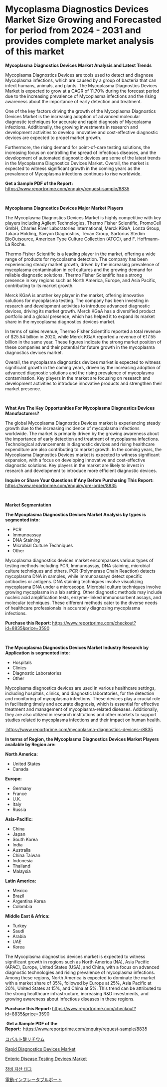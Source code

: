 <p><h1>Mycoplasma Diagnostics Devices Market Size Growing and Forecasted for period from 2024 - 2031 and provides complete market analysis of this market</h1></p><p><strong>Mycoplasma Diagnostics Devices Market Analysis and Latest Trends</strong></p>
<p><p>Mycoplasma Diagnostics Devices are tools used to detect and diagnose Mycoplasma infections, which are caused by a group of bacteria that can infect humans, animals, and plants. The Mycoplasma Diagnostics Devices Market is expected to grow at a CAGR of 11.70% during the forecast period due to the increasing prevalence of Mycoplasma infections and the rising awareness about the importance of early detection and treatment.</p><p>One of the key factors driving the growth of the Mycoplasma Diagnostics Devices Market is the increasing adoption of advanced molecular diagnostic techniques for accurate and rapid diagnosis of Mycoplasma infections. Additionally, the growing investments in research and development activities to develop innovative and cost-effective diagnostic devices are expected to propel market growth.</p><p>Furthermore, the rising demand for point-of-care testing solutions, the increasing focus on controlling the spread of infectious diseases, and the development of automated diagnostic devices are some of the latest trends in the Mycoplasma Diagnostics Devices Market. Overall, the market is expected to witness significant growth in the coming years as the prevalence of Mycoplasma infections continues to rise worldwide.</p></p>
<p><strong>Get a Sample PDF of the Report:&nbsp;</strong> <a href="https://www.reportprime.com/enquiry/request-sample/8835">https://www.reportprime.com/enquiry/request-sample/8835</a></p>
<p>&nbsp;</p>
<p><strong>Mycoplasma Diagnostics Devices Major Market Players</strong></p>
<p><p>The Mycoplasma Diagnostics Devices Market is highly competitive with key players including Agilent Technologies, Thermo Fisher Scientific, PromoCell GmbH, Charles River Laboratories International, Merck KGaA, Lonza Group, Takara Holding, Savyon Diagnostics, Tecan Group, Sartorius Stedim BioOutsource, American Type Culture Collection (ATCC), and F. Hoffmann-La Roche.</p><p>Thermo Fisher Scientific is a leading player in the market, offering a wide range of products for mycoplasma detection. The company has been experiencing steady market growth, driven by the increasing prevalence of mycoplasma contamination in cell cultures and the growing demand for reliable diagnostic solutions. Thermo Fisher Scientific has a strong presence in key regions such as North America, Europe, and Asia Pacific, contributing to its market growth.</p><p>Merck KGaA is another key player in the market, offering innovative solutions for mycoplasma testing. The company has been investing in research and development activities to introduce advanced diagnostic devices, driving its market growth. Merck KGaA has a diversified product portfolio and a global presence, which has helped it to expand its market share in the mycoplasma diagnostics devices market.</p><p>In terms of sales revenue, Thermo Fisher Scientific reported a total revenue of $25.54 billion in 2020, while Merck KGaA reported a revenue of €17.55 billion in the same year. These figures indicate the strong market position of these companies and their potential for future growth in the mycoplasma diagnostics devices market.</p><p>Overall, the mycoplasma diagnostics devices market is expected to witness significant growth in the coming years, driven by the increasing adoption of advanced diagnostic solutions and the rising prevalence of mycoplasma contamination. Key players in the market are focusing on research and development activities to introduce innovative products and strengthen their market presence.</p></p>
<p>&nbsp;</p>
<p><strong>What Are The Key Opportunities For Mycoplasma Diagnostics Devices Manufacturers?</strong></p>
<p><p>The global Mycoplasma Diagnostics Devices market is experiencing steady growth due to the increasing incidence of mycoplasma infections worldwide. The market is primarily driven by the growing awareness about the importance of early detection and treatment of mycoplasma infections. Technological advancements in diagnostic devices and rising healthcare expenditure are also contributing to market growth. In the coming years, the Mycoplasma Diagnostics Devices market is expected to witness significant expansion, with a focus on developing innovative and cost-effective diagnostic solutions. Key players in the market are likely to invest in research and development to introduce more efficient diagnostic devices.</p></p>
<p><strong>Inquire or Share Your Questions If Any Before Purchasing This Report:</strong> <a href="https://www.reportprime.com/enquiry/pre-order/8835">https://www.reportprime.com/enquiry/pre-order/8835</a></p>
<p>&nbsp;</p>
<p><strong>Market Segmentation</strong></p>
<p><strong>The Mycoplasma Diagnostics Devices Market Analysis by types is segmented into:</strong></p>
<p><ul><li>PCR</li><li>Immunoassay</li><li>DNA Staining</li><li>Microbial Culture Techniques</li><li>Other</li></ul></p>
<p><p>Mycoplasma diagnostics devices market encompasses various types of testing methods including PCR, Immunoassay, DNA staining, microbial culture techniques and others. PCR (Polymerase Chain Reaction) detects mycoplasma DNA in samples, while immunoassays detect specific antibodies or antigens. DNA staining techniques involve visualizing mycoplasma DNA under a microscope. Microbial culture techniques involve growing mycoplasma in a lab setting. Other diagnostic methods may include nucleic acid amplification tests, enzyme-linked immunosorbent assays, and molecular techniques. These different methods cater to the diverse needs of healthcare professionals in accurately diagnosing mycoplasma infections.</p></p>
<p><strong>Purchase this Report:&nbsp;</strong><a href="https://www.reportprime.com/checkout?id=8835&price=3590">https://www.reportprime.com/checkout?id=8835&price=3590</a></p>
<p>&nbsp;</p>
<p><strong>The Mycoplasma Diagnostics Devices Market Industry Research by Application is segmented into:</strong></p>
<p><ul><li>Hospitals</li><li>Clinics</li><li>Diagnostic Laboratories</li><li>Other</li></ul></p>
<p><p>Mycoplasma diagnostics devices are used in various healthcare settings, including hospitals, clinics, and diagnostic laboratories, for the detection and monitoring of mycoplasma infections. These devices play a crucial role in facilitating timely and accurate diagnosis, which is essential for effective treatment and management of mycoplasma-related diseases. Additionally, they are also utilized in research institutions and other markets to support studies related to mycoplasma infections and their impact on human health.</p></p>
<p><a href="https://www.reportprime.com/mycoplasma-diagnostics-devices-r8835">&nbsp;https://www.reportprime.com/mycoplasma-diagnostics-devices-r8835</a></p>
<p><strong>In terms of Region, the Mycoplasma Diagnostics Devices Market Players available by Region are:</strong></p>
<p>
    <p> <strong> North America: </strong>
        <ul>
            <li>United States</li>
            <li>Canada</li>
        </ul>
        </p> 
    <p> <strong> Europe: </strong>
        <ul>
            <li>Germany</li>
            <li>France</li>
            <li>U.K.</li>
            <li>Italy</li>
            <li>Russia</li>
        </ul>
        </p> 
    <p> <strong> Asia-Pacific: </strong>
        <ul>
            <li>China</li>
            <li>Japan</li>
            <li>South Korea</li>
            <li>India</li>
            <li>Australia</li>
            <li>China Taiwan</li>
            <li>Indonesia</li>
            <li>Thailand</li>
            <li>Malaysia</li>
        </ul>
        </p> 
    <p> <strong> Latin America: </strong>
        <ul>
            <li>Mexico</li>
            <li>Brazil</li>
            <li>Argentina Korea</li>
            <li>Colombia</li>
        </ul>
        </p> 
    <p> <strong> Middle East & Africa: </strong>
        <ul>
            <li>Turkey</li>
            <li>Saudi</li>
            <li>Arabia</li>
            <li>UAE</li>
            <li>Korea</li>
        </ul>
    </p>
    </p>
<p><p>The Mycoplasma diagnostics devices market is expected to witness significant growth in regions such as North America (NA), Asia Pacific (APAC), Europe, United States (USA), and China, with a focus on advanced diagnostic technologies and rising prevalence of mycoplasma infections. Among these regions, North America is expected to dominate the market with a market share of 35%, followed by Europe at 25%, Asia Pacific at 20%, United States at 15%, and China at 5%. This trend can be attributed to the strong healthcare infrastructure, increasing R&D investments, and growing awareness about infectious diseases in these regions.</p></p>
<p><strong>Purchase this Report: </strong><a href="https://www.reportprime.com/checkout?id=8835&price=3590">https://www.reportprime.com/checkout?id=8835&price=3590</a></p>
<p>&nbsp;<strong>Get a Sample PDF of the Report:&nbsp;&nbsp;</strong><a href="https://www.reportprime.com/enquiry/request-sample/8835">https://www.reportprime.com/enquiry/request-sample/8835</a></p>
<p><strong></strong></p>
<p><p><a href="https://github.com/ycmtqqhvk3273/Market-Research-Report-List-1/blob/main/251999323179.md">コバルト酸リチウム</a></p><p><a href="https://github.com/ashepherd82/Market-Research-Report-List-4/blob/main/rapid-diagnostics-devices-market.md">Rapid Diagnostics Devices Market</a></p><p><a href="https://github.com/irfadac/Market-Research-Report-List-2/blob/main/enteric-disease-testing-devices-market.md">Enteric Disease Testing Devices Market</a></p><p><a href="https://github.com/ZacharyScthmitt4465/Market-Research-Report-List-1/blob/main/400894921145.md">장비 자산 태그</a></p><p><a href="https://medium.com/@alejandroramirez23k/%E9%9B%BB%E5%8B%95%E3%82%A4%E3%83%B3%E3%83%95%E3%83%AC%E3%83%BC%E3%82%BF%E3%83%96%E3%83%AB%E3%83%9C%E3%83%BC%E3%83%88%E5%B8%82%E5%A0%B4-%E7%A8%AE%E9%A1%9E-%E7%94%A8%E9%80%94-%E5%9C%B0%E7%90%86%E3%81%AB%E3%82%88%E3%82%8B%E5%8C%85%E6%8B%AC%E7%9A%84%E8%A9%95%E4%BE%A1-4f73a45d98cd">電動インフレータブルボート</a></p></p>